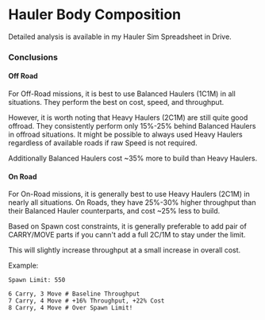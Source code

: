# Hauler Body Composition

Detailed analysis is available in my Hauler Sim Spreadsheet in Drive.

### Conclusions

#### Off Road
For Off-Road missions, it is best to use Balanced Haulers (1C1M) in all situations. They perform the best on cost, speed, and throughput.

However, it is worth noting that Heavy Haulers (2C1M) are still quite good offroad. They consistently perform only 15%-25% behind Balanced Haulers in offroad situations. It might be possible to always used Heavy Haulers regardless of available roads if raw Speed is not required.

Additionally Balanced Haulers cost ~35% more to build than Heavy Haulers.

#### On Road
For On-Road missions, it is generally best to use Heavy Haulers (2C1M) in nearly all situations. On Roads, they have 25%-30% higher throughput than their Balanced Hauler counterparts, and cost ~25% less to build.

Based on Spawn cost constraints, it is generally preferable to add pair of CARRY/MOVE parts if you cann't add a full 2C/1M to stay under the limit.

This will slightly increase throughput at a small increase in overall cost.

Example:
```
Spawn Limit: 550

6 Carry, 3 Move # Baseline Throughput
7 Carry, 4 Move # +16% Throughput, +22% Cost
8 Carry, 4 Move # Over Spawn Limit!
```

